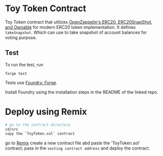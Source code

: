 # Toy Token Contract

Toy Token contract that utilizes [OpenZeppelin's ERC20, ERC20SnapShot, and Ownable](https://docs.openzeppelin.com/contracts/2.x/api/token/erc20) for modern ERC20 token implementation. It defines `takeSnapshot`. Which can use to take snapshot of account balances for voting purpose.

## Test
To run the test, run

`forge test`

Tests use [Foundry: Forge](https://github.com/gakonst/foundry).

Install Foundry using the installation steps in the README of the linked repo.

# Deploy using Remix

```bash
# go to the contract directory
cd/src
copy the `ToyToken.sol` contract
```
go to [Remix](https://remix.ethereum.org/#optimize=false&runs=200&evmVersion=null&version=soljson-v0.8.7+commit.e28d00a7.js)
create a new contract file abd paste the 'ToyToken.sol' contract;
pass in the `vesting contract address` and deploy the contract.
